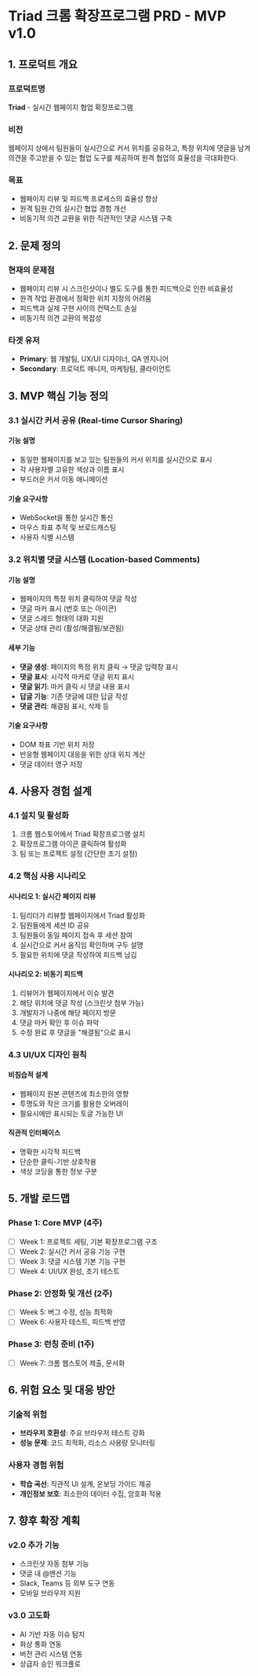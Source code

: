 # Triad 크롬 확장프로그램 PRD - MVP v1.0

## 1. 프로덕트 개요

### 프로덕트명

**Triad** - 실시간 웹페이지 협업 확장프로그램

### 비전

웹페이지 상에서 팀원들이 실시간으로 커서 위치를 공유하고, 특정 위치에 댓글을 남겨 의견을 주고받을 수 있는 협업 도구를 제공하여 원격 협업의 효율성을 극대화한다.

### 목표

- 웹페이지 리뷰 및 피드백 프로세스의 효율성 향상
- 원격 팀원 간의 실시간 협업 경험 개선
- 비동기적 의견 교환을 위한 직관적인 댓글 시스템 구축

## 2. 문제 정의

### 현재의 문제점

- 웹페이지 리뷰 시 스크린샷이나 별도 도구를 통한 피드백으로 인한 비효율성
- 원격 작업 환경에서 정확한 위치 지정의 어려움
- 피드백과 실제 구현 사이의 컨텍스트 손실
- 비동기적 의견 교환의 복잡성

### 타겟 유저

- **Primary**: 웹 개발팀, UX/UI 디자이너, QA 엔지니어
- **Secondary**: 프로덕트 매니저, 마케팅팀, 클라이언트

## 3. MVP 핵심 기능 정의

### 3.1 실시간 커서 공유 (Real-time Cursor Sharing)

#### 기능 설명

- 동일한 웹페이지를 보고 있는 팀원들의 커서 위치를 실시간으로 표시
- 각 사용자별 고유한 색상과 이름 표시
- 부드러운 커서 이동 애니메이션

#### 기술 요구사항

- WebSocket을 통한 실시간 통신
- 마우스 좌표 추적 및 브로드캐스팅
- 사용자 식별 시스템

### 3.2 위치별 댓글 시스템 (Location-based Comments)

#### 기능 설명

- 웹페이지의 특정 위치 클릭하여 댓글 작성
- 댓글 마커 표시 (번호 또는 아이콘)
- 댓글 스레드 형태의 대화 지원
- 댓글 상태 관리 (활성/해결됨/보관됨)

#### 세부 기능

- **댓글 생성**: 페이지의 특정 위치 클릭 → 댓글 입력창 표시
- **댓글 표시**: 시각적 마커로 댓글 위치 표시
- **댓글 읽기**: 마커 클릭 시 댓글 내용 표시
- **답글 기능**: 기존 댓글에 대한 답글 작성
- **댓글 관리**: 해결됨 표시, 삭제 등

#### 기술 요구사항

- DOM 좌표 기반 위치 저장
- 반응형 웹페이지 대응을 위한 상대 위치 계산
- 댓글 데이터 영구 저장

## 4. 사용자 경험 설계

### 4.1 설치 및 활성화

1. 크롬 웹스토어에서 Triad 확장프로그램 설치
2. 확장프로그램 아이콘 클릭하여 활성화
3. 팀 또는 프로젝트 설정 (간단한 초기 설정)

### 4.2 핵심 사용 시나리오

#### 시나리오 1: 실시간 페이지 리뷰

1. 팀리더가 리뷰할 웹페이지에서 Triad 활성화
2. 팀원들에게 세션 ID 공유
3. 팀원들이 동일 페이지 접속 후 세션 참여
4. 실시간으로 커서 움직임 확인하며 구두 설명
5. 필요한 위치에 댓글 작성하여 피드백 남김

#### 시나리오 2: 비동기 피드백

1. 리뷰어가 웹페이지에서 이슈 발견
2. 해당 위치에 댓글 작성 (스크린샷 첨부 가능)
3. 개발자가 나중에 해당 페이지 방문
4. 댓글 마커 확인 후 이슈 파악
5. 수정 완료 후 댓글을 "해결됨"으로 표시

### 4.3 UI/UX 디자인 원칙

#### 비침습적 설계

- 웹페이지 원본 콘텐츠에 최소한의 영향
- 투명도와 작은 크기를 활용한 오버레이
- 필요시에만 표시되는 토글 가능한 UI

#### 직관적 인터페이스

- 명확한 시각적 피드백
- 단순한 클릭-기반 상호작용
- 색상 코딩을 통한 정보 구분

## 5. 개발 로드맵

### Phase 1: Core MVP (4주)

- [ ] Week 1: 프로젝트 세팅, 기본 확장프로그램 구조
- [ ] Week 2: 실시간 커서 공유 기능 구현
- [ ] Week 3: 댓글 시스템 기본 기능 구현
- [ ] Week 4: UI/UX 완성, 초기 테스트

### Phase 2: 안정화 및 개선 (2주)

- [ ] Week 5: 버그 수정, 성능 최적화
- [ ] Week 6: 사용자 테스트, 피드백 반영

### Phase 3: 런칭 준비 (1주)

- [ ] Week 7: 크롬 웹스토어 제출, 문서화

## 6. 위험 요소 및 대응 방안

### 기술적 위험

- **브라우저 호환성**: 주요 브라우저 테스트 강화
- **성능 문제**: 코드 최적화, 리소스 사용량 모니터링

### 사용자 경험 위험

- **학습 곡선**: 직관적 UI 설계, 온보딩 가이드 제공
- **개인정보 보호**: 최소한의 데이터 수집, 암호화 적용

## 7. 향후 확장 계획

### v2.0 추가 기능

- 스크린샷 자동 첨부 기능
- 댓글 내 @멘션 기능
- Slack, Teams 등 외부 도구 연동
- 모바일 브라우저 지원

### v3.0 고도화

- AI 기반 자동 이슈 탐지
- 화상 통화 연동
- 버전 관리 시스템 연동
- 상급자 승인 워크플로
